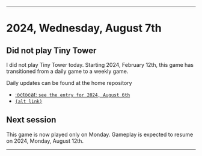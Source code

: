 
***

# 2024, Wednesday, August 7th

## Did not play Tiny Tower

<!-- TODO: For each weekly entry, make sure the date is correct. The day of the week should be modified in 4 places !-->

I did not play Tiny Tower today. Starting 2024, February 12th, this game has transitioned from a daily game to a weekly game.

Daily updates can be found at the home repository

- [:octocat: `see the entry for 2024, August 6th`](https://github.com/seanpm2001/SeansLifeArchive_Images_TinyTower/tree/master/tiny%20tower/2024/08_August/06/) 
- [`(alt link)`](/tiny%20tower/2024/08_August/06/)

## Next session

This game is now played only on Monday. Gameplay is expected to resume on 2024, Monday, August 12th.

***
